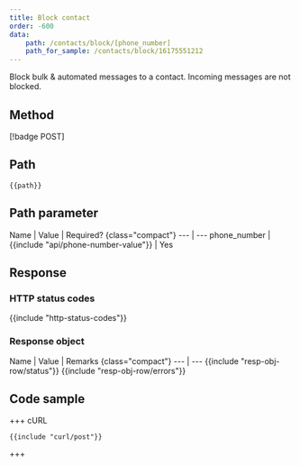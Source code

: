 ```yaml
---
title: Block contact
order: -600
data:
    path: /contacts/block/[phone_number]
    path_for_sample: /contacts/block/16175551212
---
```


Block bulk & automated messages to a contact. Incoming messages are not blocked.

## Method

[!badge POST]

## Path

`{{path}}`

## Path parameter

Name | Value | Required? {class="compact"}
--- | ---
phone_number | {{include "api/phone-number-value"}} | Yes

## Response

### HTTP status codes

{{include "http-status-codes"}}

### Response object

Name | Value | Remarks {class="compact"}
--- | ---
{{include "resp-obj-row/status"}}
{{include "resp-obj-row/errors"}}

## Code sample

+++ cURL

```shell
{{include "curl/post"}}
```

+++

